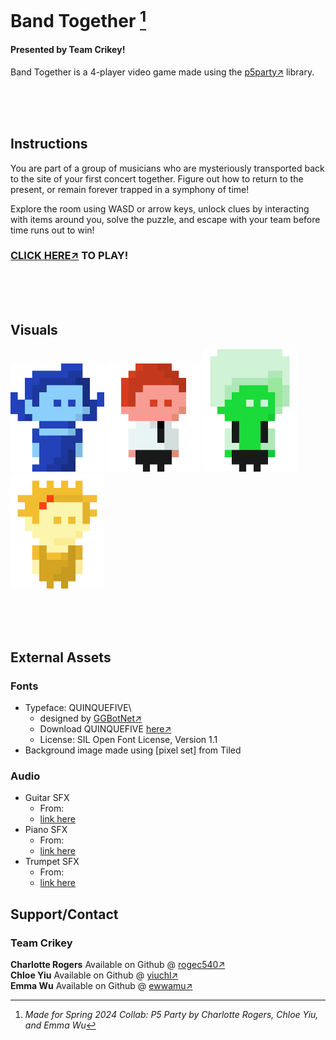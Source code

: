 # Band Together [^1]
#### Presented by Team Crikey!

Band Together is a 4-player video game made using the [p5party↗](https://p5party.org/)  library.

<br>
<br>
<br>


## Instructions
You are part of a group of musicians who are mysteriously transported back to the site of your first concert together. 
Figure out how to return to the present, or remain forever trapped in a symphony of time!

Explore the room using WASD or arrow keys, unlock clues by interacting with items around you, solve the puzzle, and escape with your team before time runs out to win!

### [CLICK HERE↗](https://rogec540.github.io/GameA/src/index.html) TO PLAY!

<br>
<br>
<br>

## Visuals
<img src="./src/images/p1.gif" alt="blue" width="150"/> <img src="./src/images/p2.gif" alt="red" width="150"/> <img src="./src/images/p3.gif" alt="green" width="150"/> <img src="./src/images/p4.gif" alt="yellow" width="150"/>





<br>
<br>
<br>

## External Assets
### Fonts
- Typeface: QUINQUEFIVE\
    - designed by [GGBotNet↗](https://www.ggbot.net/)
    - Download QUINQUEFIVE [here↗](https://ggbot.itch.io/quinquefive-font)
    - License: SIL Open Font License, Version 1.1
- Background image made using [pixel set] from Tiled

### Audio 
- Guitar SFX
    - From:
    - [link here]()
- Piano SFX
    - From:
    - [link here]()
- Trumpet SFX
    - From:
    - [link here]()



## Support/Contact
### Team Crikey
**Charlotte Rogers** Available on Github @ [rogec540↗](https://github.com/rogec540)\
**Chloe Yiu** Available on Github @ [yiuchl↗](https://github.com/yiuchl)\
**Emma Wu** Available on Github @ [ewwamu↗](https://github.com/ewwamu)


[^1]: *Made for Spring 2024 Collab: P5 Party by Charlotte Rogers, Chloe Yiu, and Emma Wu*

